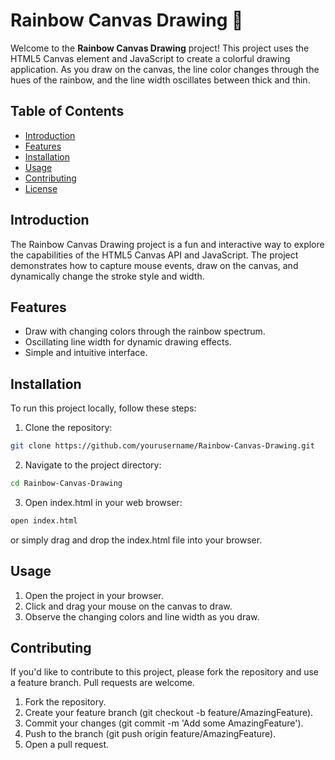 # Rainbow Canvas Drawing 🎨

Welcome to the **Rainbow Canvas Drawing** project! This project uses the HTML5 Canvas element and JavaScript to create a colorful drawing application. As you draw on the canvas, the line color changes through the hues of the rainbow, and the line width oscillates between thick and thin.

## Table of Contents

- [Introduction](#introduction)
- [Features](#features)
- [Installation](#installation)
- [Usage](#usage)
- [Contributing](#contributing)
- [License](#license)

## Introduction

The Rainbow Canvas Drawing project is a fun and interactive way to explore the capabilities of the HTML5 Canvas API and JavaScript. The project demonstrates how to capture mouse events, draw on the canvas, and dynamically change the stroke style and width.

## Features

- Draw with changing colors through the rainbow spectrum.
- Oscillating line width for dynamic drawing effects.
- Simple and intuitive interface.

## Installation

To run this project locally, follow these steps:

1. Clone the repository:

```bash
git clone https://github.com/yourusername/Rainbow-Canvas-Drawing.git
```

2. Navigate to the project directory:

```bash
cd Rainbow-Canvas-Drawing
```

3. Open index.html in your web browser:

```bash
open index.html
```

or simply drag and drop the index.html file into your browser.

## Usage

1. Open the project in your browser.
2. Click and drag your mouse on the canvas to draw.
3. Observe the changing colors and line width as you draw.

## Contributing

If you'd like to contribute to this project, please fork the repository and use a feature branch. Pull requests are welcome.

1. Fork the repository.
2. Create your feature branch (git checkout -b feature/AmazingFeature).
3. Commit your changes (git commit -m 'Add some AmazingFeature').
4. Push to the branch (git push origin feature/AmazingFeature).
5. Open a pull request.
